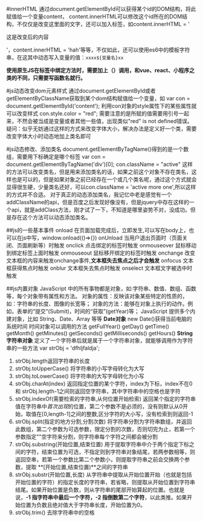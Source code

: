 #innerHTML
通过document.getElementById可以获得某个id的DOM结构，将此赋值给一个变量content，
content.innerHTML可以修改这个id所在的DOM结构，不仅仅是改变这里面的文字，还可以加入标签，如content.innerHTML = '<p>这是改变后的内容</p>'，content.innerHTML = 'hah'等等，不仅如此，还可以使用es6中的模板字符串，在这其中动态写入变量的值：`xxxx${变量名}xx`

**使用原生JS在标签中绑定方法时，需要加上（）调用，和vue、react、小程序之类的不同，只需要写函数名就行。**

#js动态改变dom元素样式
通过document.getElementById或者getElementByClassName获取到某个dom结构赋值给一个变量，如 var con = document.getElementById('content');
利用con对象的style属性下的某些属性就可以改变样式
con.style.color = "red";
需要注意的是所赋的值需要用引号一起来，不然会被当成是变量或者其他一些值，出现类似"red" is not defined错误。
疑问：似乎无妨通过这样的方式来改变字体大小，解决办法是定义好一个类，需要改变字体大小时动态地加上类名即可

#js动态修改、添加类名
document.getElementByTagName()得到的是一个数组，需要用下标确定是哪个标签
var con = document.getElementByTagName('div')[0];
con.className = "active"
这样的方法可以改变类名，但是用来添加类名的话，如果之前这个对象不存在类名，这样也是可以的，但是如果对象之前已经存在一个或几个类名呢，通过这个方式就会显得很生硬，少量类名还好，可以con.className = 'active more one',所以这样的方式并不合适。
对于真正的动态添加类名，我记忆中老是感觉有一个addClassName的api，但是百度之后发现好像没有，但是jquery中存在这样的一个api，就是addClass方法，刚才试了一下，不知道是哪里姿势不对，没成功。但是存在这个方法可以动态添加类名。

##js的一些基本事件
onload 在页面加载完成后，立即发生,可以写在body上，也可以在js中写，window.onload(()=>{})
onUnload 当用户退出页面时（页面关闭、页面刷新等）时触发
onclick 点击绑定的标签时触发
onmouseover 鼠标移动到绑定标签上面时触发
onmouseout 鼠标移开绑定的标签时触发
onchange 改变文本框的内容来触发onchange事件,**文本框失去焦点之后才会触发**
onfocus 文本框获得焦点时触发
onblur  文本框失去焦点时触发
onselect  文本框文字被选中时触发

##js内置对象
JavaScript 中的所有事物都是对象，如:字符串、数值、数组、函数等，每个对象带有属性和方法。
对象的属性：反映该对象某些特定的性质的，如：字符串的长度、图像的长宽等；
对象的方法：能够在对象上执行的动作。例如，表单的“提交”(Submit)，时间的“获取”(getYear)等；
JavaScript 提供多个内建对象，比如 String、Date、Array 等等
**Date对象**
new Date()获得当前电脑的系统时间
时间对象可以调用的方法
getFullYear()
getDay()
getTime()
getMonth()
getMinutes()
getSeconds()
getMilliseconds()
getHours()
**String字符串对象**
定义了一个字符串后就是属于一个字符串对象，就能够调用作为字符串的一些方法
var strObj = 'dfhljfaldja';
1. strObj.length返回字符串的长度
2. strObj.toUpperCase() 将字符串的小写字母转化为大写
3. strObj.toLowerCase() 将字符串的大写字母转化为小写
4. strObj.charAt(index) 返回指定位置的某个字符，index为下标，index不在0和                  strObj.length-1之间则返回空字符串，其中字符串中的空格也是字符
5. strObj.indexOf(需要检索的字符串,从何位置开始检索) 返回某个指定的字符串值在字符串中*首次出现*的位置，第二个参数不是必须的，没有则默认从0开始，取值在[0,length-1]之间的整数,区分字符的大小写，没有检索到则返回-1
6. strObj.split(指定的地方分割,分割次数) 将字符串分割为字符串数组，并返回此数组，第二个参数为可选参数，限定分割的次数，否则切完为止，若第一个参数指定""空字符来分割，则字符串每个字符之间都会被分割
7. strObj.substring(开始位置,结束位置) 用于提取字符串中介于两个指定下标之间的字符，结束位置为可选，不指定则到字符串对象结尾，若两参数相等，则返回空串，若第一个参数比第二个参数小，则提取字符串之前会交换两个参数，提取 **[开始位置,结束位置)**之间的字符串
8. strObj.substr(开始位置,长度) 从字符串中提取从开始位置开始（也就是包括开始位置的字符）的指定长度的字符串，若省略，则提取从开始位置到字符串结尾。如果开始位置是负数，则从字符串的尾部开始算起的位置。也就是说，**-1 指字符串中最后一个字符，-2 指倒数第二个字符**，以此类推。如果开始位置为负数且绝对值大于字符串长度，开始位置为0。
9. strObj.trim() 去除字符串中的空格



